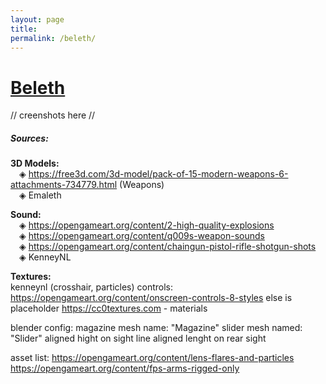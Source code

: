```yaml
---
layout: page
title: 
permalink: /beleth/
---
```

# [Beleth](https://en.wikipedia.org/wiki/Beleth)
// creenshots here //

##### Sources:
**3D Models:**  
&emsp;◈ https://free3d.com/3d-model/pack-of-15-modern-weapons-6-attachments-734779.html (Weapons)  
&emsp;◈ Emaleth  

**Sound:**  
&emsp;◈ https://opengameart.org/content/2-high-quality-explosions  
&emsp;◈ https://opengameart.org/content/q009s-weapon-sounds  
&emsp;◈ https://opengameart.org/content/chaingun-pistol-rifle-shotgun-shots  
&emsp;◈ KenneyNL  

**Textures:**  
kenneynl (crosshair, particles)
controls: https://opengameart.org/content/onscreen-controls-8-styles
else is placeholder
https://cc0textures.com - materials


blender config:
magazine mesh name: "Magazine"
slider mesh named: "Slider"
aligned hight on sight line
aligned lenght on rear sight


asset list:
https://opengameart.org/content/lens-flares-and-particles
https://opengameart.org/content/fps-arms-rigged-only

